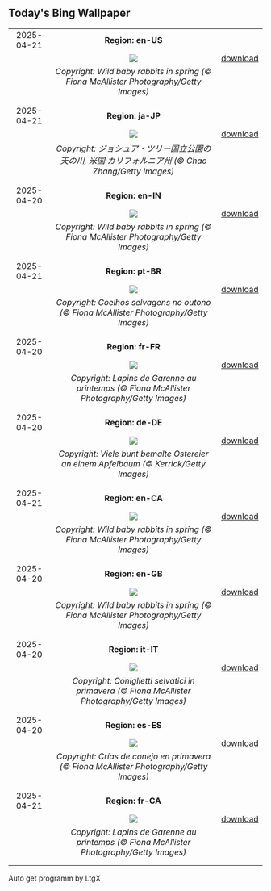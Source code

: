 ## Today's Bing Wallpaper
|      |      |      |
| :----: | :----: | :----: |
|2025-04-21|**Region: en-US**||
||![](https://www.bing.com/th?id=OHR.BunnyLove_EN-US2535495337_UHD.jpg&pid=hp&w=1152&h=648&rs=1&c=4)| [download](https://www.bing.com/th?id=OHR.BunnyLove_EN-US2535495337_UHD.jpg)|
||*Copyright: Wild baby rabbits in spring (© Fiona McAllister Photography/Getty Images)*
||
|||
|2025-04-21|**Region: ja-JP**||
||![](https://www.bing.com/th?id=OHR.JoshuaStars_JA-JP1506519282_UHD.jpg&pid=hp&w=1152&h=648&rs=1&c=4)| [download](https://www.bing.com/th?id=OHR.JoshuaStars_JA-JP1506519282_UHD.jpg)|
||*Copyright: ジョシュア・ツリー国立公園の天の川, 米国 カリフォルニア州 (© Chao Zhang/Getty Images)*
||
|||
|2025-04-20|**Region: en-IN**||
||![](https://www.bing.com/th?id=OHR.BunnyLove_EN-IN1663801678_UHD.jpg&pid=hp&w=1152&h=648&rs=1&c=4)| [download](https://www.bing.com/th?id=OHR.BunnyLove_EN-IN1663801678_UHD.jpg)|
||*Copyright: Wild baby rabbits in spring (© Fiona McAllister Photography/Getty Images)*
||
|||
|2025-04-21|**Region: pt-BR**||
||![](https://www.bing.com/th?id=OHR.BunnyLove_PT-BR9190228390_UHD.jpg&pid=hp&w=1152&h=648&rs=1&c=4)| [download](https://www.bing.com/th?id=OHR.BunnyLove_PT-BR9190228390_UHD.jpg)|
||*Copyright: Coelhos selvagens no outono (© Fiona McAllister Photography/Getty Images)*
||
|||
|2025-04-20|**Region: fr-FR**||
||![](https://www.bing.com/th?id=OHR.BunnyLove_FR-FR9891527833_UHD.jpg&pid=hp&w=1152&h=648&rs=1&c=4)| [download](https://www.bing.com/th?id=OHR.BunnyLove_FR-FR9891527833_UHD.jpg)|
||*Copyright: Lapins de Garenne au printemps (© Fiona McAllister Photography/Getty Images)*
||
|||
|2025-04-20|**Region: de-DE**||
||![](https://www.bing.com/th?id=OHR.EastereggsTree_DE-DE3677882321_UHD.jpg&pid=hp&w=1152&h=648&rs=1&c=4)| [download](https://www.bing.com/th?id=OHR.EastereggsTree_DE-DE3677882321_UHD.jpg)|
||*Copyright: Viele bunt bemalte Ostereier an einem Apfelbaum (© Kerrick/Getty Images)*
||
|||
|2025-04-21|**Region: en-CA**||
||![](https://www.bing.com/th?id=OHR.BunnyLove_EN-CA7409244062_UHD.jpg&pid=hp&w=1152&h=648&rs=1&c=4)| [download](https://www.bing.com/th?id=OHR.BunnyLove_EN-CA7409244062_UHD.jpg)|
||*Copyright: Wild baby rabbits in spring (© Fiona McAllister Photography/Getty Images)*
||
|||
|2025-04-20|**Region: en-GB**||
||![](https://www.bing.com/th?id=OHR.BunnyLove_EN-GB7199953818_UHD.jpg&pid=hp&w=1152&h=648&rs=1&c=4)| [download](https://www.bing.com/th?id=OHR.BunnyLove_EN-GB7199953818_UHD.jpg)|
||*Copyright: Wild baby rabbits in spring (© Fiona McAllister Photography/Getty Images)*
||
|||
|2025-04-20|**Region: it-IT**||
||![](https://www.bing.com/th?id=OHR.BunnyLove_IT-IT3916580301_UHD.jpg&pid=hp&w=1152&h=648&rs=1&c=4)| [download](https://www.bing.com/th?id=OHR.BunnyLove_IT-IT3916580301_UHD.jpg)|
||*Copyright: Coniglietti selvatici in primavera (© Fiona McAllister Photography/Getty Images)*
||
|||
|2025-04-20|**Region: es-ES**||
||![](https://www.bing.com/th?id=OHR.BunnyLove_ES-ES9248343079_UHD.jpg&pid=hp&w=1152&h=648&rs=1&c=4)| [download](https://www.bing.com/th?id=OHR.BunnyLove_ES-ES9248343079_UHD.jpg)|
||*Copyright: Crías de conejo en primavera (© Fiona McAllister Photography/Getty Images)*
||
|||
|2025-04-21|**Region: fr-CA**||
||![](https://www.bing.com/th?id=OHR.BunnyLove_FR-CA0827299821_UHD.jpg&pid=hp&w=1152&h=648&rs=1&c=4)| [download](https://www.bing.com/th?id=OHR.BunnyLove_FR-CA0827299821_UHD.jpg)|
||*Copyright: Lapins de Garenne au printemps (© Fiona McAllister Photography/Getty Images)*
||
|||

Auto get programm by LtgX

